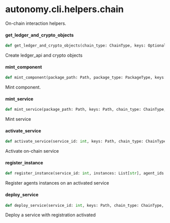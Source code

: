 <a id="autonomy.cli.helpers.chain"></a>

# autonomy.cli.helpers.chain

On-chain interaction helpers.

<a id="autonomy.cli.helpers.chain.get_ledger_and_crypto_objects"></a>

#### get`_`ledger`_`and`_`crypto`_`objects

```python
def get_ledger_and_crypto_objects(chain_type: ChainType, keys: Optional[Path] = None, password: Optional[str] = None) -> Tuple[LedgerApi, Crypto]
```

Create ledger_api and crypto objects

<a id="autonomy.cli.helpers.chain.mint_component"></a>

#### mint`_`component

```python
def mint_component(package_path: Path, package_type: PackageType, keys: Path, chain_type: ChainType, dependencies: List[int], nft_image_hash: Optional[str] = None, password: Optional[str] = None, skip_hash_check: bool = False, timeout: Optional[float] = None) -> None
```

Mint component.

<a id="autonomy.cli.helpers.chain.mint_service"></a>

#### mint`_`service

```python
def mint_service(package_path: Path, keys: Path, chain_type: ChainType, agent_id: int, number_of_slots: int, cost_of_bond: int, threshold: int, nft_image_hash: Optional[str] = None, password: Optional[str] = None, skip_hash_check: bool = False, timeout: Optional[float] = None) -> None
```

Mint service

<a id="autonomy.cli.helpers.chain.activate_service"></a>

#### activate`_`service

```python
def activate_service(service_id: int, keys: Path, chain_type: ChainType, password: Optional[str] = None, timeout: Optional[float] = None) -> None
```

Activate on-chain service

<a id="autonomy.cli.helpers.chain.register_instance"></a>

#### register`_`instance

```python
def register_instance(service_id: int, instances: List[str], agent_ids: List[int], keys: Path, chain_type: ChainType, password: Optional[str] = None, timeout: Optional[float] = None) -> None
```

Register agents instances on an activated service

<a id="autonomy.cli.helpers.chain.deploy_service"></a>

#### deploy`_`service

```python
def deploy_service(service_id: int, keys: Path, chain_type: ChainType, deployment_payload: Optional[str] = None, password: Optional[str] = None, timeout: Optional[float] = None) -> None
```

Deploy a service with registration activated

